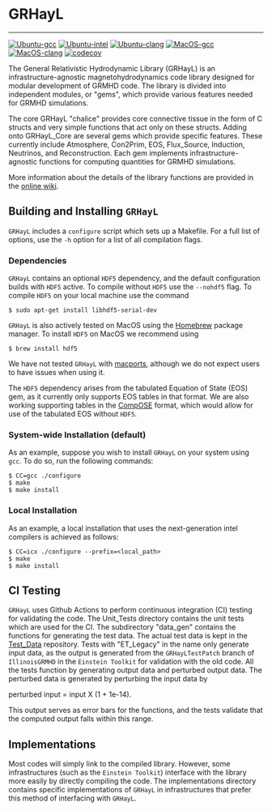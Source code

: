 # GRHayL

---

[![Ubuntu-gcc](https://github.com/GRHayL/GRHayL/actions/workflows/github-actions-Ubuntu-gcc.yml/badge.svg)](https://github.com/GRHayL/GRHayL/actions/workflows/github-actions-Ubuntu-gcc.yml)
[![Ubuntu-intel](https://github.com/GRHayL/GRHayL/actions/workflows/github-actions-Ubuntu-intel.yml/badge.svg)](https://github.com/GRHayL/GRHayL/actions/workflows/github-actions-Ubuntu-intel.yml)
[![Ubuntu-clang](https://github.com/GRHayL/GRHayL/actions/workflows/github-actions-Ubuntu-clang.yml/badge.svg)](https://github.com/GRHayL/GRHayL/actions/workflows/github-actions-Ubuntu-clang.yml)
[![MacOS-gcc](https://github.com/GRHayL/GRHayL/actions/workflows/github-actions-MacOS-gcc.yml/badge.svg)](https://github.com/GRHayL/GRHayL/actions/workflows/github-actions-MacOS-gcc.yml)
[![MacOS-clang](https://github.com/GRHayL/GRHayL/actions/workflows/github-actions-MacOS-clang.yml/badge.svg)](https://github.com/GRHayL/GRHayL/actions/workflows/github-actions-MacOS-clang.yml)
[![codecov](https://codecov.io/gh/GRHayL/GRHayL/branch/main/graph/badge.svg)](https://codecov.io/gh/GRHayL/GRHayL)

The General Relativistic Hydrodynamic Library (GRHayL) is an infrastructure-agnostic
magnetohydrodynamics code library designed for modular development of GRMHD code.
The library is divided into independent modules, or "gems", which provide various
features needed for GRMHD simulations.

The core GRHayL "chalice" provides core connective tissue in the form of C structs
and very simple functions that act only on these structs. Adding onto GRHayL_Core are
several gems which provide specific features. These currently include Atmosphere, Con2Prim,
EOS, Flux_Source, Induction, Neutrinos, and Reconstruction. Each gem implements
infrastructure-agnostic functions for computing quantities for GRMHD simulations.

More information about the details of the library functions are provided in the
[online wiki](https://github.com/GRHayL/GRHayL/wiki).

## Building and Installing `GRHayL`

`GRHayL` includes a `configure` script which sets up a Makefile. For a full list of options,
use the `-h` option for a list of all compilation flags.

### Dependencies

`GRHayL` contains an optional `HDF5` dependency, and the default configuration builds with `HDF5`
active. To compile without `HDF5` use the `--nohdf5` flag. To compile `HDF5` on your local machine
use the command

```shell
$ sudo apt-get install libhdf5-serial-dev
```

`GRHayL` is also actively tested on MacOS using the [Homebrew](https://brew.sh/)
package manager. To install `HDF5` on MacOS we recommend using

```shell
$ brew install hdf5
```

We have not tested `GRHayL` with [macports](https://www.macports.org/), although
we do not expect users to have issues when using it.

The `HDF5` dependency arises from the tabulated Equation of State (EOS) gem, as
it currently only supports EOS tables in that format. We are also
working supporting tables in the [CompOSE](https://compose.obspm.fr/table)
format, which would allow for use of the tabulated EOS without `HDF5`.

### System-wide Installation (default)

As an example, suppose you wish to install `GRHayL` on your system using
`gcc`. To do so, run the following commands:

```shell
$ CC=gcc ./configure
$ make
$ make install
```

### Local Installation

As an example, a local installation that uses the next-generation intel
compilers is achieved as follows:

```shell
$ CC=icx ./configure --prefix=<local_path>
$ make
$ make install
```

## CI Testing

`GRHayL` uses Github Actions to perform continuous integration (CI) testing for validating the code.
The Unit_Tests directory contains the unit tests which are used for the CI. The subdirectory
"data_gen" contains the functions for generating the test data. The actual test data is kept in
the [Test_Data](https://github.com/GRHayL/Test_Data) repository. Tests with "ET_Legacy" in the name
only generate input data, as the output is generated from the `GRHayLTestPatch` branch of `IllinoisGRMHD`
in the `Einstein Toolkit` for validation with the old code. All the tests function by generating
output data and perturbed output data. The perturbed data is generated by perturbing the input data by

perturbed input = input X (1 + 1e-14).

This output serves as error bars for the functions, and the tests validate that the computed output falls
within this range.

## Implementations

Most codes will simply link to the compiled library. However, some infrastructures (such as
the `Einstein Toolkit`) interface with the library more easily by directly compiling the code.
The implementations directory contains specific implementations of `GRHayL` in infrastructures
that prefer this method of interfacing with `GRHayL`.
